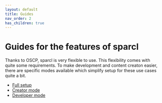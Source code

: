 ```yaml
---
layout: default
title: Guides
nav_order: 2
has_children: true
---
```



# Guides for the features of sparcl

Thanks to OSCP, sparcl is very flexible to use. This flexibility comes with quite some requirements. To make development and content creaton easier, there are specific modes available which simplify setup for these use cases quite a bit.

* [Full setup](fullsetup.md)
* [Creator mode](creatormode.md)
* [Developer mode](developermode.md)
